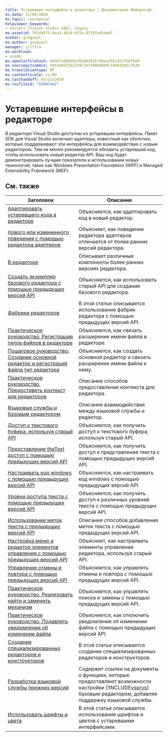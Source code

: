 ```yaml
---
title: Устаревшие интерфейсы в редакторе | Документация Майкрософт
ms.date: 11/04/2016
ms.topic: conceptual
helpviewer_keywords:
- editors [Visual Studio SDK], legacy
ms.assetid: 741d45f5-0ea3-4614-972a-8728fe054e07
author: gregvanl
ms.author: gregvanl
manager: jillfra
ms.workload:
- vssdk
ms.openlocfilehash: 044bf36845be70290291b79dee255c452f56f0a0
ms.sourcegitcommit: 94b3a052fb1229c7e7f8804b09c1d403385c7630
ms.translationtype: MT
ms.contentlocale: ru-RU
ms.lasthandoff: 04/23/2019
ms.locfileid: "62907482"
---
```

# <a name="legacy-interfaces-in-the-editor"></a>Устаревшие интерфейсы в редакторе
В редакторе Visual Studio доступны из устаревшие интерфейсы. Пакет SDK для Visual Studio включает адаптеры, известный как *оболочек*, которые поддерживают эти интерфейсы для взаимодействия с новым редактором. Тем не менее рекомендуется обновить устаревший код, чтобы использовать новый редактор API. Ваш код будет демонстрировать лучшие показатели и использовании новых технологий, таких как Windows Presentation Foundation (WPF) и Managed Extensibility Framework (MEF).

## <a name="related-topics"></a>См. также

| Заголовок | Описание |
| - | - |
| [Адаптировать устаревшего кода в редакторе](../extensibility/adapting-legacy-code-to-the-editor.md) | Объясняется, как адаптировать код в новый редактор. |
| [Нового или измененного поведения с помощью редактора адаптеров](../extensibility/new-or-changed-behavior-with-editor-adapters.md) | Объясняет, как поведение редактора адаптеров отличается от более ранних версий редактора. |
| [В редакторе](../extensibility/inside-the-core-editor.md) | Описывает различные компоненты более ранних версиях редактора. |
| [Создать экземпляр базового редактора с помощью предыдущих версий API](../extensibility/instantiating-the-core-editor-by-using-the-legacy-api.md) | Объясняется, как использовать старый API для создания базового редактора. |
| [Фабрики редакторов](../extensibility/editor-factories.md) | В этой статье описывается использование фабрик редактора с помощью предыдущих версий API. |
| [Практическое руководство. Регистрация типов файлов в редакторе](../extensibility/how-to-register-editor-file-types.md) | Объясняется, как связать расширение имени файла в редакторе. |
| [Пошаговое руководство: Создание основной редактор и регистрация файла тип редактора](../extensibility/walkthrough-creating-a-core-editor-and-registering-an-editor-file-type.md) | Объясняется, как создать основной редактор и связать расширение имени файла к нему. |
| [Практическое руководство. Предоставить контекст для редакторов](../extensibility/how-to-provide-context-for-editors.md) | Описание способов предоставления контекста для редактора. |
| [Языковые службы и базовым редактором](../extensibility/language-services-and-the-core-editor.md) | Описание взаимодействия между языковой службы и редактор. |
| [Доступ к текстового буфера, используя старый API](../extensibility/accessing-the-text-buffer-by-using-the-legacy-api.md) | Объясняется, как получить доступ к текстового буфера, используя старый API. |
| [Представление theText доступ с помощью предыдущих версий API](../extensibility/accessing-thetext-view-by-using-the-legacy-api.md) | Объясняется, как получить доступ к представление текста с помощью предыдущих версий API. |
| [Настраивать код windows с помощью предыдущих версий API](../extensibility/customizing-code-windows-by-using-the-legacy-api.md) | Объясняется, как настраивать код windows с помощью предыдущих версий API. |
| [Уровни доступа текста с помощью предыдущих версий API](../extensibility/accessing-text-layers-by-using-the-legacy-api.md) | Объясняется, как получить доступ к различных уровней текста с помощью предыдущих версий API. |
| [Использование меток текста с предыдущих версий API](../extensibility/using-text-markers-with-the-legacy-api.md) | Описание способов добавления меток текста с помощью предыдущих версий API. |
| [Настройка меню и редактор элементов управления с помощью предыдущих версий API](../extensibility/customizing-editor-controls-and-menus-by-using-the-legacy-api.md) | Объясняет, как настраивать элементы управления редактора, используя старый API. |
| [Управление отмены и повтора с помощью предыдущих версий API](../extensibility/managing-undo-and-redo-by-using-the-legacy-api.md) | Объясняется, как управлять отмены и повтора с помощью предыдущих версий API. |
| [Практическое руководство. Реализовать найти и заменить механизм](../extensibility/how-to-implement-the-find-and-replace-mechanism.md) | Объясняется, как управлять поиска и замены с помощью предыдущих версий API. |
| [Практическое руководство. Подавлять уведомления об изменении файла](../extensibility/how-to-suppress-file-change-notifications.md) | Объясняется, как отключить уведомления об изменении файла с помощью предыдущих версий API. |
| [Создание специализированных редакторов и конструкторов](../extensibility/creating-custom-editors-and-designers.md) | В этой статье описывается создание специализированных редакторов и конструкторов. |
| [Разработка языковой службы прежних версий](../extensibility/internals/developing-a-legacy-language-service.md) | Содержит ссылки на документы о функциях, которые предоставляют возможности настройки [!INCLUDE[vsprvs](../code-quality/includes/vsprvs_md.md)] базовым редактором, добавляя поддержку языковой службы. |
| [Использовать шрифты и цвета](../extensibility/using-fonts-and-colors.md) | В этой статье описывается использование шрифтов и цветов с устаревшими интерфейсами. |
